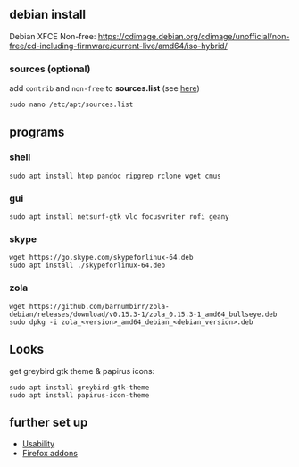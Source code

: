 ## debian install

Debian XFCE Non-free: https://cdimage.debian.org/cdimage/unofficial/non-free/cd-including-firmware/current-live/amd64/iso-hybrid/

### sources (optional)

add `contrib` and `non-free` to **sources.list** (see [here](https://wiki.debian.org/SourcesList))

```
sudo nano /etc/apt/sources.list
```

## programs

### shell

```
sudo apt install htop pandoc ripgrep rclone wget cmus 
```

### gui

```
sudo apt install netsurf-gtk vlc focuswriter rofi geany
```

### skype

```
wget https://go.skype.com/skypeforlinux-64.deb
sudo apt install ./skypeforlinux-64.deb
```

### zola

```
wget https://github.com/barnumbirr/zola-debian/releases/download/v0.15.3-1/zola_0.15.3-1_amd64_bullseye.deb
sudo dpkg -i zola_<version>_amd64_debian_<debian_version>.deb
```

## Looks

get greybird gtk theme & papirus icons:

```
sudo apt install greybird-gtk-theme
sudo apt install papirus-icon-theme
```

## further set up

- [Usability](/use.md)
- [Firefox addons](/firefox.md)